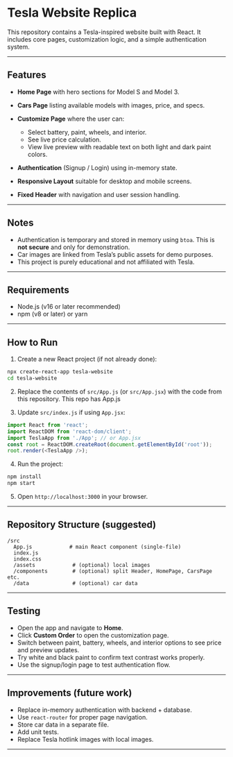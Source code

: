 # Tesla Website Replica

This repository contains a Tesla-inspired website built with React.
It includes core pages, customization logic, and a simple authentication system.

---

## Features

* **Home Page** with hero sections for Model S and Model 3.
* **Cars Page** listing available models with images, price, and specs.
* **Customize Page** where the user can:

  * Select battery, paint, wheels, and interior.
  * See live price calculation.
  * View live preview with readable text on both light and dark paint colors.
* **Authentication** (Signup / Login) using in-memory state.
* **Responsive Layout** suitable for desktop and mobile screens.
* **Fixed Header** with navigation and user session handling.

---

## Notes

* Authentication is temporary and stored in memory using `btoa`. This is **not secure** and only for demonstration.
* Car images are linked from Tesla’s public assets for demo purposes.
* This project is purely educational and not affiliated with Tesla.

---

## Requirements

* Node.js (v16 or later recommended)
* npm (v8 or later) or yarn

---

## How to Run

1. Create a new React project (if not already done):

```bash
npx create-react-app tesla-website
cd tesla-website
```

2. Replace the contents of `src/App.js` (or `src/App.jsx`) with the code from this repository. This repo has App.js

3. Update `src/index.js` if using `App.jsx`:

```js
import React from 'react';
import ReactDOM from 'react-dom/client';
import TeslaApp from './App'; // or App.jsx
const root = ReactDOM.createRoot(document.getElementById('root'));
root.render(<TeslaApp />);
```

4. Run the project:

```bash
npm install
npm start
```

5. Open `http://localhost:3000` in your browser.

---

## Repository Structure (suggested)

```
/src
  App.js            # main React component (single-file)
  index.js
  index.css
  /assets            # (optional) local images
  /components        # (optional) split Header, HomePage, CarsPage etc.
  /data              # (optional) car data
```

---

## Testing

* Open the app and navigate to **Home**.
* Click **Custom Order** to open the customization page.
* Switch between paint, battery, wheels, and interior options to see price and preview updates.
* Try white and black paint to confirm text contrast works properly.
* Use the signup/login page to test authentication flow.

---

## Improvements (future work)

* Replace in-memory authentication with backend + database.
* Use `react-router` for proper page navigation.
* Store car data in a separate file.
* Add unit tests.
* Replace Tesla hotlink images with local images.

---

